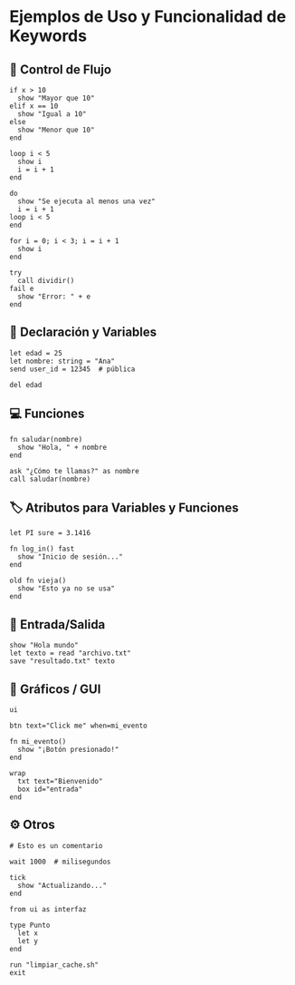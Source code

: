 # Ejemplos de Uso y Funcionalidad de Keywords

## 🔢 Control de Flujo
```tu_lang
if x > 10
  show "Mayor que 10"
elif x == 10
  show "Igual a 10"
else
  show "Menor que 10"
end

loop i < 5
  show i
  i = i + 1
end

do
  show "Se ejecuta al menos una vez"
  i = i + 1
loop i < 5
end

for i = 0; i < 3; i = i + 1
  show i
end

try
  call dividir()
fail e
  show "Error: " + e
end
```

## 🔹 Declaración y Variables
```tu_lang
let edad = 25
let nombre: string = "Ana"
send user_id = 12345  # pública

del edad
```

## 💻 Funciones
```tu_lang
fn saludar(nombre)
  show "Hola, " + nombre
end

ask "¿Cómo te llamas?" as nombre
call saludar(nombre)
```

## 🏷️ Atributos para Variables y Funciones
```tu_lang
let PI sure = 3.1416

fn log_in() fast
  show "Inicio de sesión..."
end

old fn vieja()
  show "Esto ya no se usa"
end
```

## 📃 Entrada/Salida
```tu_lang
show "Hola mundo"
let texto = read "archivo.txt"
save "resultado.txt" texto
```

## 🎨 Gráficos / GUI
```tu_lang
ui

btn text="Click me" when=mi_evento

fn mi_evento()
  show "¡Botón presionado!"
end

wrap
  txt text="Bienvenido"
  box id="entrada"
end
```

## ⚙️ Otros
```tu_lang
# Esto es un comentario

wait 1000  # milisegundos

tick
  show "Actualizando..."
end

from ui as interfaz

type Punto
  let x
  let y
end

run "limpiar_cache.sh"
exit
```